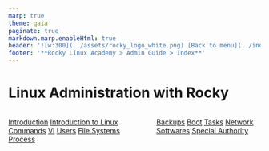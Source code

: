 ```yaml
---
marp: true
theme: gaia
paginate: true
markdown.marp.enableHtml: true
header: '![w:300](../assets/rocky_logo_white.png) [Back to menu](../index.html)'
footer: '**Rocky Linux Academy > Admin Guide > Index**'
---
```


<style>
header,footer
{
    color: #fff;
}
section header a {
  color: inherit;
}
section a,a:link,a:visited {
    color: inherit;
}
section {
  padding-top: 90px;
}
@import url('../assets/css/rocky-theme.css');
@import url('../assets/css/fontawesome.css');
@import url('../assets/css/solid.css');
@import url('../assets/css/brands.css');
</style>

# <i class="fa-brands fa-black-tie"></i> Linux Administration with Rocky

<div class="columns">
<div>

<i class="fa fa-book"></i> [Introduction](./00-toc.html)
<i class="fa fa-book"></i> [Introduction to Linux](./01-presentation.html)
<i class="fa fa-book"></i> [Commands](./03-commands.html)
<i class="fa fa-book"></i> [VI](./05-vi.html)
<i class="fa fa-book"></i> [Users](./06-users.html)
<i class="fa fa-book"></i> [File Systems](./07-file-systems.html)
<i class="fa fa-book"></i> [Process](./08-process.html)

</div>
<div>

<i class="fa fa-book"></i> [Backups](./09-backups.html)
<i class="fa fa-book"></i> [Boot](./10-boot.html)
<i class="fa fa-book"></i> [Tasks](./11-tasks.html)
<i class="fa fa-book"></i> [Network](./12-network.html)
<i class="fa fa-book"></i> [Softwares](./13-softwares.html)
<i class="fa fa-book"></i> [Special Authority](./14-special-authority.html)

</div>

</div>
